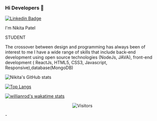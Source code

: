 ### Hi Developers 👋

[![Linkedin Badge](https://img.shields.io/badge/-NikitaPatel-blue?style=flat-square&logo=Linkedin&logoColor=white&link=https://https://www.linkedin.com/in/nikita-patel-82a7b2198/)](https://https://www.linkedin.com/in/nikita-patel-82a7b2198/)

I'm Nikita Patel


STUDENT


The crossover between design and programming has always been of interest to me
I have a wide range of skills that include back-end development using open source technologies (NodeJs, JAVA), front-end development ( ReactJs, HTML5, CSS3, Javascript, Responsive),database(MongoDB)



![Nikita's GitHub stats](https://github-readme-stats.vercel.app/api?username=Nikki0830&count_private=true&show_icons=true&theme=dark)

[![Top Langs](https://github-readme-stats.vercel.app/api/top-langs/?username=Nikki0830&layout=compact&theme=dark)](https://github.com/Nikki0830/github-readme-stats)

[![willianrod's wakatime stats](https://github-readme-stats.vercel.app/api/wakatime?username=willianrod&theme=dark)](https://github.com/Nikki0830/github-readme-stats)

<p align=center>                           
  <img align=center  src="https://visitor-badge.laobi.icu/badge?page_id=Nikki0830.Nikki0830" alt="Visitors">                     
</p>
-
